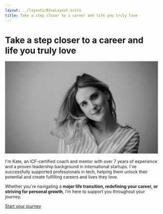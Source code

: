 ```yaml
---
layout: ../layouts/BaseLayout.astro
title: Take a step closer to a career and life you truly love
---
```


# Take a step closer to a career and life you truly love 

![A black and white close up of a woman in a striped shirt, smiling, looking directly at the camera](../images/main-kate.jpg)

I'm Kate, an ICF-certified coach and mentor with over 7 years of experience and a proven leadership background in international startups. I've successfully supported professionals in tech, helping them unlock their potential and create fulfilling careers and lives they love. 

Whether you're navigating a **major life transition, redefining your career, or striving for personal growth**, I’m here to support you throughout your journey.


[Start your journey](/your-journey)
